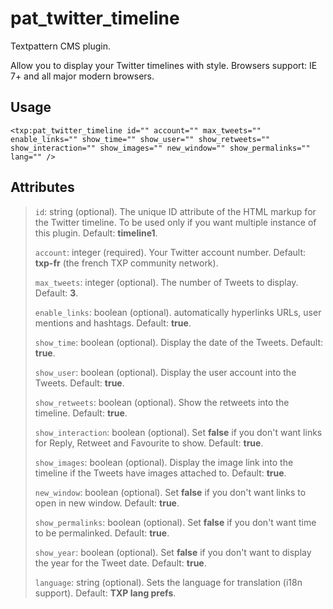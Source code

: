 # pat_twitter_timeline

Textpattern CMS plugin.

Allow you to display your Twitter timelines with style. Browsers support: IE 7+ and all major modern browsers.

## Usage

    <txp:pat_twitter_timeline id="" account="" max_tweets="" enable_links="" show_time="" show_user="" show_retweets="" show_interaction="" show_images="" new_window="" show_permalinks="" lang="" />


## Attributes

>    `id`: string (optional). The unique ID attribute of the HTML markup for the Twitter timeline. To be used only if you want multiple instance of this plugin. Default: __timeline1__.
> 
>    `account`: integer (required). Your Twitter account number. Default: __txp-fr__ (the french TXP community network).
> 
>    `max_tweets`: integer (optional). The number of Tweets to display. Default: __3__.
> 
>    `enable_links`: boolean (optional). automatically hyperlinks URLs, user mentions and hashtags. Default: __true__.
> 
>    `show_time`: boolean (optional). Display the date of the Tweets. Default: __true__.
> 
>    `show_user`: boolean (optional). Display the user account into the Tweets. Default: __true__.
> 
>    `show_retweets`: boolean (optional). Show the retweets into the timeline. Default: __true__.
> 
>    `show_interaction`: boolean (optional). Set __false__ if you don't want links for Reply, Retweet and Favourite to show. Default: __true__.
> 
>    `show_images`: boolean (optional). Display the image link into the timeline if the Tweets have images attached to. Default: __true__.
> 
>    `new_window`: boolean (optional). Set __false__ if you don't want links to open in new window. Default: __true__.
> 
>    `show_permalinks`: boolean (optional). Set __false__ if you don't want time to be permalinked. Default: __true__.
> 
>    `show_year`: boolean (optional). Set __false__ if you don't want to display the year for the Tweet date. Default: __true__.
> 
>    `language`: string (optional). Sets the language for translation (i18n support). Default: __TXP lang prefs__.
> 

